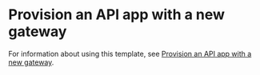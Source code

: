 # Provision an API app with a new gateway

For information about using this template, see [Provision an API app with a new gateway](https://azure.microsoft.com/en-us/documentation/articles/app-service-api-arm-new-gateway-provision/).
